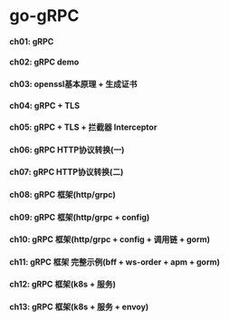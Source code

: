 # go-gRPC

#### ch01: gRPC

#### ch02: gRPC demo

#### ch03: openssl基本原理 + 生成证书

#### ch04: gRPC + TLS

#### ch05: gRPC + TLS + 拦截器 Interceptor

#### ch06: gRPC HTTP协议转换(一)

#### ch07: gRPC HTTP协议转换(二)

#### ch08: gRPC 框架(http/grpc)

#### ch09: gRPC 框架(http/grpc + config)

#### ch10: gRPC 框架(http/grpc + config + 调用链 + gorm)

#### ch11: gRPC 框架 完整示例(bff + ws-order + apm + gorm)

#### ch12: gRPC 框架(k8s + 服务)

#### ch13: gRPC 框架(k8s + 服务 + envoy)